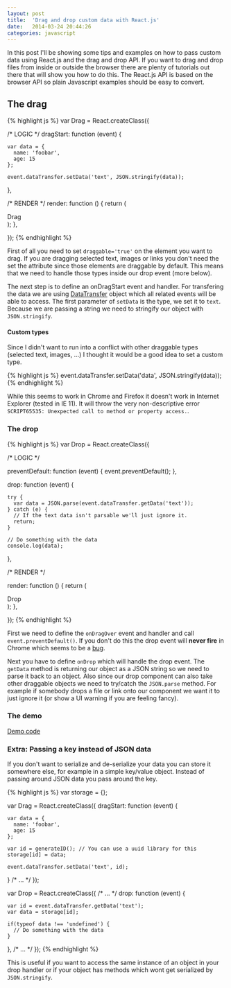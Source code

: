 ```yaml
---
layout: post
title:  'Drag and drop custom data with React.js'
date:   2014-03-24 20:44:26
categories: javascript
---
```


In this post I'll be showing some tips and examples on how to pass custom data using React.js and the drag and drop API. If you want to drag and drop files from inside or outside the browser there are plenty of tutorials out there that will show you how to do this. The React.js API is based on the browser API so plain Javascript examples should be easy to convert.

## The drag
<p></p>
{% highlight js %}
var Drag = React.createClass({

  /* LOGIC */
  dragStart: function (event) {

    var data = {
      name: 'foobar',
      age: 15 
    };

    event.dataTransfer.setData('text', JSON.stringify(data)); 

  },

  /* RENDER */
  render: function () {
    return (
      <div draggable='true' onDragStart={this.dragStart}>Drag</div>
    );
  },

});
{% endhighlight %}

First of all you need to set `draggable='true'` on the element you want to drag. If you are dragging selected text, images or links you don't need the set the attribute since those elements are draggable by default. This means that we need to handle those types inside our drop event (more below).

The next step is to define an onDragStart event and handler. For transfering the data we are using [DataTransfer](https://developer.mozilla.org/en-US/docs/Web/API/DataTransfer) object which all related events will be able to access. The first parameter of `setData` is the type, we set it to `text`. Because we are passing a string we need to stringify our object with `JSON.stringify`.

#### Custom types

Since I didn't want to run into a conflict with other draggable types (selected text, images, ...) I thought it would be a good idea to set a custom type.

{% highlight js %}
event.dataTransfer.setData('data', JSON.stringify(data)); 
{% endhighlight %}

While this seems to work in Chrome and Firefox it doesn't work in Internet Explorer (tested in IE 11). It will throw the very non-descriptive error `SCRIPT65535: Unexpected call to method or property access.`.


### The drop
<p></p>
{% highlight js %}
var Drop = React.createClass({

  /* LOGIC */

  preventDefault: function (event) {
    event.preventDefault();
  },

  drop: function (event) {

    try {
      var data = JSON.parse(event.dataTransfer.getData('text'));
    } catch (e) {
      // If the text data isn't parsable we'll just ignore it.
      return;
    }

    // Do something with the data
    console.log(data);

  },

  /* RENDER */

  render: function () {
    return (
      <div onDragOver={this.preventDefault} onDrop={this.drop}>
        Drop
      </div>
    );
  },

});
{% endhighlight %}

First we need to define the `onDragOver` event and handler and call `event.preventDefault()`. If you don't do this the drop event will **never fire** in Chrome which seems to be a [bug](https://code.google.com/p/chromium/issues/detail?id=168387).

Next you have to define `onDrop` which will handle the drop event. The `getData` method is returning our object as a JSON string so we need to parse it back to an object. Also since our drop component can also take other draggable objects we need to try/catch the `JSON.parse` method. For example if somebody drops a file or link onto our component we want it to just ignore it (or show a UI warning if you are feeling fancy).

### The demo  

<div id='drag'></div>
<div id='drop'></div>

[Demo code]({{site.url}}/assets/dnd/index.js)

### Extra: Passing a key instead of JSON data

If you don't want to serialize and de-serialize your data you can store it somewhere else, for example in a simple key/value object. Instead of passing around JSON data you pass around the key.

{% highlight js %}
var storage = {};

var Drag = React.createClass({
  dragStart: function (event) {

    var data = {
      name: 'foobar',
      age: 15 
    };

    var id = generateID(); // You can use a uuid library for this
    storage[id] = data;

    event.dataTransfer.setData('text', id); 
  }
  /* ... */
});

var Drop = React.createClass({
  /* ... */
  drop: function (event) {

    var id = event.dataTransfer.getData('text');
    var data = storage[id];

    if(typeof data !== 'undefined') {
      // Do something with the data
    }

  },
  /* ... */
});
{% endhighlight %}

This is useful if you want to access the same instance of an object in your drop handler or if your object has methods which wont get serialized by `JSON.stringify`.

<link href='{{site.url}}/assets/dnd/index.css' rel='stylesheet' />
<script src='http://fb.me/react-0.9.0.min.js'></script>
<script src='http://fb.me/JSXTransformer-0.9.0.js'></script>
<script src='{{site.url}}/assets/dnd/index.js' type='text/jsx'></script>
